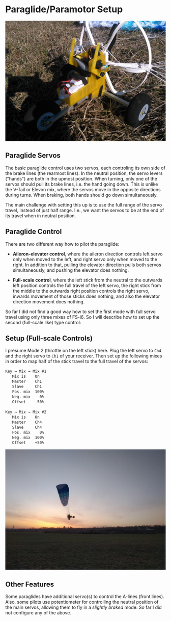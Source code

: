 # Paraglide/Paramotor Setup

![Paraglide Servos](paraglide-servos.jpg)

## Paraglide Servos

The basic paraglide control uses two servos, each controling its own side
of the brake lines (the rearmost lines). In the neutral position, the servo
levers ("hands") are both in the upmost position. When turning, only one of
the servos should pull its brake lines, i.e. the hand going down.
This is  unlike the V-Tail or Elevon mix, where the servos move in the opposite
directions during turns. When braking, both hands should go down simultaneously.

The main challenge with setting this up is to use the full range of the servo
travel, instead of just half range. I.e., we want the servos to be at the
end of its travel when in neutral position.


## Paraglide Control

There are two different way how to pilot the paraglide:

* **Aileron-elevator control**, where the aileron direction controls left
servo only when moved to the left, and right servo only when moved
to the right. In addition to that, pulling the elevator direction pulls both
servos simultaneously, and pushing the elevator does nothing.

* **Full-scale control**, where the left stick from the neutral to the
outwards left position controls the full travel of the left servo,
the right stick from the middle to the outwards right position controls the
right servo, inwards movement of those sticks does nothing, and also
the elevator direction movement does nothing.

So far I did not find a good way how to set the first mode with full servo
travel using only three mixes of FS-i6. So I will describe how to set up
the second (full-scale like) type control:

## Setup (Full-scale Controls)

I presume Mode 2 (throttle on the left stick) here. Plug the left servo
to `Ch4` and the right servo to `Ch1` of your receiver. Then set up the
following mixes in order to map half of the stick travel to the full travel
of the servos:

```
Key → Mix → Mix #1
   Mix is    On
   Master    Ch1
   Slave     Ch1
   Pos. mix  100%
   Neg. mix    0%
   Offset    -50%

Key → Mix → Mix #2
   Mix is    On
   Master    Ch4
   Slave     Ch4
   Pos. mix    0%
   Neg. mix  100%
   Offset    +50%
```

![Paraglide in Flight](paraglide-flight.jpg)


## Other Features

Some paraglides have additional servo(s) to control the A-lines (front lines).
Also, some pilots use potentiometer for controlling the neutral position
of the main servos, allowing them to fly in a _slightly braked_ mode.
So far I did not configure any of the above.


